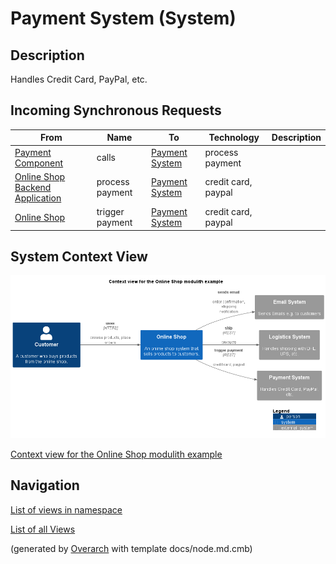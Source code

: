 
# Payment System (System)
## Description
Handles Credit Card, PayPal, etc.

## Incoming Synchronous Requests 
| From | Name | To | Technology | Description |
|---|---|---|---|---|
| [Payment Component](../../../../software-development/architecture/example/modulith/payment-component.md) | calls | [Payment System](../../../../software-development/architecture/example/modulith/payment-system.md) | process payment |
| [Online Shop Backend Application](../../../../software-development/architecture/example/modulith/online-shop-backend.md) | process payment | [Payment System](../../../../software-development/architecture/example/modulith/payment-system.md) | credit card, paypal |
| [Online Shop](../../../../software-development/architecture/example/modulith/online-shop-system.md) | trigger payment | [Payment System](../../../../software-development/architecture/example/modulith/payment-system.md) | credit card, paypal |

## System Context View
![Context view for the Online Shop modulith example](../../../../software-development/architecture/example/modulith/context-view.png)

[Context view for the Online Shop modulith example](../../../../software-development/architecture/example/modulith/context-view.md)


## Navigation
[List of views in namespace](./views-in-namespace.md)

[List of all Views](../../../../views.md)


(generated by [Overarch](https://github.com/soulspace-org/overarch) with template docs/node.md.cmb)
